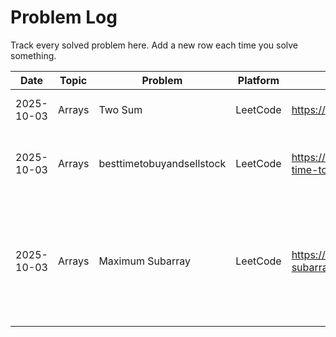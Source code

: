 

# Problem Log

Track every solved problem here. Add a new row each time you solve something.

| Date       | Topic   | Problem   | Platform | Link                                         | Approach                  | Time | Notes                     |
|------------|---------|-----------|----------|---------------------------------------------|---------------------------|------|---------------------------|
| 2025-10-03 | Arrays  | Two Sum   | LeetCode | https://leetcode.com/problems/two-sum/      | HashMap (num -> index)    | 12m  | Watch out for duplicates |
| 2025-10-03 | Arrays  | besttimetobuyandsellstock   | LeetCode | https://leetcode.com/problems/best-time-to-buy-and-sell-stock/description/      | track and update the min and max value    | 18m  | update min before calculating the max |
| 2025-10-03 | Arrays  | Maximum Subarray | LeetCode | https://leetcode.com/problems/maximum-subarray/ | Kadane's algorithm (rolling max) | 48m   | reset running sum think in terms of graph and reset whenever hit below zero the total sum |
